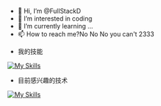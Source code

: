 - 👋 Hi, I’m @FullStackD
- 👀 I’m interested in coding
- 🌱 I’m currently learning ...
- 📫 How to reach me?No No No you can't 2333

<!---
FullStackD/FullStackD is a ✨ special ✨ repository because its `README.md` (this file) appears on your GitHub profile.
You can click the Preview link to take a look at your changes.
--->
- 我的技能

[![My Skills](https://skillicons.dev/icons?i=spring,python,mysql,redis,java,github,linux&theme=light)](https://skillicons.dev)


- 目前感兴趣的技术

[![My Skills](https://skillicons.dev/icons?i=electron,figma,flutter,go,grafana,prometheus,kafka,kubernetes,&theme=light)](https://skillicons.dev)
